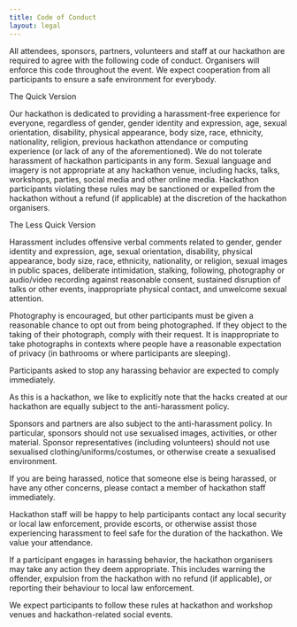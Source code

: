 ```yaml
---
title: Code of Conduct
layout: legal
---
```

All attendees, sponsors, partners, volunteers and staff at our hackathon are required to agree with the following code of conduct. Organisers will enforce this code throughout the event. We expect cooperation from all participants to ensure a safe environment for everybody.

The Quick Version

Our hackathon is dedicated to providing a harassment-free experience for everyone, regardless of gender, gender identity and expression, age, sexual orientation, disability, physical appearance, body size, race, ethnicity, nationality, religion, previous hackathon attendance or computing experience (or lack of any of the aforementioned). We do not tolerate harassment of hackathon participants in any form. Sexual language and imagery is not appropriate at any hackathon venue, including hacks, talks, workshops, parties, social media and other online media. Hackathon participants violating these rules may be sanctioned or expelled from the hackathon without a refund (if applicable) at the discretion of the hackathon organisers.

The Less Quick Version

Harassment includes offensive verbal comments related to gender, gender identity and expression, age, sexual orientation, disability, physical appearance, body size, race, ethnicity, nationality, or religion, sexual images in public spaces, deliberate intimidation, stalking, following, photography or audio/video recording against reasonable consent, sustained disruption of talks or other events, inappropriate physical contact, and unwelcome sexual attention.

Photography is encouraged, but other participants must be given a reasonable chance to opt out from being photographed. If they object to the taking of their photograph, comply with their request. It is inappropriate to take photographs in contexts where people have a reasonable expectation of privacy (in bathrooms or where participants are sleeping).

Participants asked to stop any harassing behavior are expected to comply immediately.

As this is a hackathon, we like to explicitly note that the hacks created at our hackathon are equally subject to the anti-harassment policy.

Sponsors and partners are also subject to the anti-harassment policy. In particular, sponsors should not use sexualised images, activities, or other material. Sponsor representatives (including volunteers) should not use sexualised clothing/uniforms/costumes, or otherwise create a sexualised environment.

If you are being harassed, notice that someone else is being harassed, or have any other concerns, please contact a member of hackathon staff immediately.

Hackathon staff will be happy to help participants contact any local security or local law enforcement, provide escorts, or otherwise assist those experiencing harassment to feel safe for the duration of the hackathon. We value your attendance.

If a participant engages in harassing behavior, the hackathon organisers may take any action they deem appropriate. This includes warning the offender, expulsion from the hackathon with no refund (if applicable), or reporting their behaviour to local law enforcement.

We expect participants to follow these rules at hackathon and workshop venues and hackathon-related social events.
